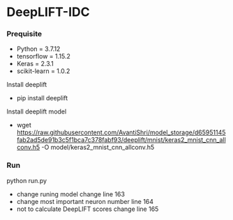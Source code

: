 # DeepLIFT-IDC #

### Prequisite ###

* Python = 3.7.12
* tensorflow = 1.15.2
* Keras = 2.3.1
* scikit-learn = 1.0.2

Install deeplift
* pip install deeplift

Install deeplift model
* wget https://raw.githubusercontent.com/AvantiShri/model_storage/d65951145fab2ad5de91b3c5f1bca7c378fabf93/deeplift/mnist/keras2_mnist_cnn_allconv.h5 -O model/keras2_mnist_cnn_allconv.h5


### Run ###

python run.py

* change runing model change line 163
* change most important neuron number line 164
* not to calculate DeepLIFT scores change line 165
